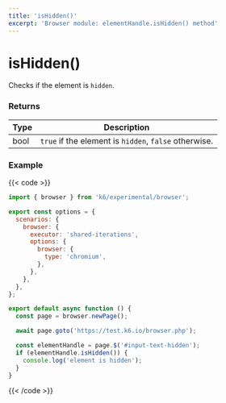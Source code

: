```yaml
---
title: 'isHidden()'
excerpt: 'Browser module: elementHandle.isHidden() method'
---
```


# isHidden()

Checks if the element is `hidden`.

### Returns

| Type | Description                                           |
| ---- | ----------------------------------------------------- |
| bool | `true` if the element is `hidden`, `false` otherwise. |

### Example

{{< code >}}

```javascript
import { browser } from 'k6/experimental/browser';

export const options = {
  scenarios: {
    browser: {
      executor: 'shared-iterations',
      options: {
        browser: {
          type: 'chromium',
        },
      },
    },
  },
};

export default async function () {
  const page = browser.newPage();

  await page.goto('https://test.k6.io/browser.php');

  const elementHandle = page.$('#input-text-hidden');
  if (elementHandle.isHidden()) {
    console.log('element is hidden');
  }
}
```

{{< /code >}}
